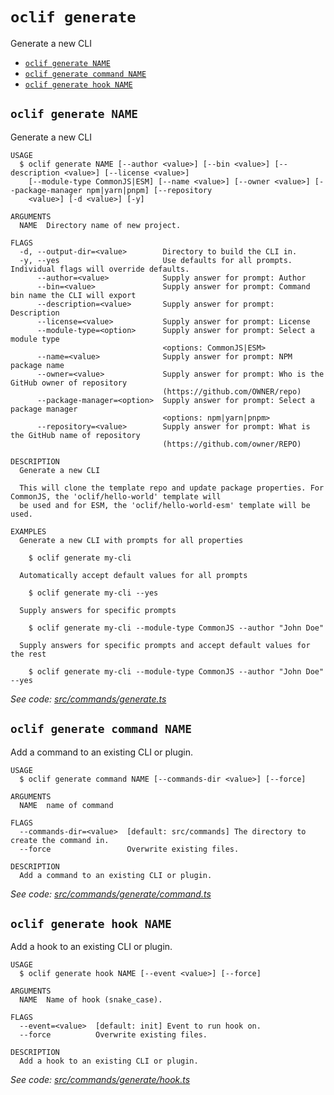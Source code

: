 # `oclif generate`

Generate a new CLI

- [`oclif generate NAME`](#oclif-generate-name)
- [`oclif generate command NAME`](#oclif-generate-command-name)
- [`oclif generate hook NAME`](#oclif-generate-hook-name)

## `oclif generate NAME`

Generate a new CLI

```
USAGE
  $ oclif generate NAME [--author <value>] [--bin <value>] [--description <value>] [--license <value>]
    [--module-type CommonJS|ESM] [--name <value>] [--owner <value>] [--package-manager npm|yarn|pnpm] [--repository
    <value>] [-d <value>] [-y]

ARGUMENTS
  NAME  Directory name of new project.

FLAGS
  -d, --output-dir=<value>        Directory to build the CLI in.
  -y, --yes                       Use defaults for all prompts. Individual flags will override defaults.
      --author=<value>            Supply answer for prompt: Author
      --bin=<value>               Supply answer for prompt: Command bin name the CLI will export
      --description=<value>       Supply answer for prompt: Description
      --license=<value>           Supply answer for prompt: License
      --module-type=<option>      Supply answer for prompt: Select a module type
                                  <options: CommonJS|ESM>
      --name=<value>              Supply answer for prompt: NPM package name
      --owner=<value>             Supply answer for prompt: Who is the GitHub owner of repository
                                  (https://github.com/OWNER/repo)
      --package-manager=<option>  Supply answer for prompt: Select a package manager
                                  <options: npm|yarn|pnpm>
      --repository=<value>        Supply answer for prompt: What is the GitHub name of repository
                                  (https://github.com/owner/REPO)

DESCRIPTION
  Generate a new CLI

  This will clone the template repo and update package properties. For CommonJS, the 'oclif/hello-world' template will
  be used and for ESM, the 'oclif/hello-world-esm' template will be used.

EXAMPLES
  Generate a new CLI with prompts for all properties

    $ oclif generate my-cli

  Automatically accept default values for all prompts

    $ oclif generate my-cli --yes

  Supply answers for specific prompts

    $ oclif generate my-cli --module-type CommonJS --author "John Doe"

  Supply answers for specific prompts and accept default values for the rest

    $ oclif generate my-cli --module-type CommonJS --author "John Doe" --yes
```

_See code: [src/commands/generate.ts](https://github.com/oclif/oclif/blob/4.8.7/src/commands/generate.ts)_

## `oclif generate command NAME`

Add a command to an existing CLI or plugin.

```
USAGE
  $ oclif generate command NAME [--commands-dir <value>] [--force]

ARGUMENTS
  NAME  name of command

FLAGS
  --commands-dir=<value>  [default: src/commands] The directory to create the command in.
  --force                 Overwrite existing files.

DESCRIPTION
  Add a command to an existing CLI or plugin.
```

_See code: [src/commands/generate/command.ts](https://github.com/oclif/oclif/blob/4.8.7/src/commands/generate/command.ts)_

## `oclif generate hook NAME`

Add a hook to an existing CLI or plugin.

```
USAGE
  $ oclif generate hook NAME [--event <value>] [--force]

ARGUMENTS
  NAME  Name of hook (snake_case).

FLAGS
  --event=<value>  [default: init] Event to run hook on.
  --force          Overwrite existing files.

DESCRIPTION
  Add a hook to an existing CLI or plugin.
```

_See code: [src/commands/generate/hook.ts](https://github.com/oclif/oclif/blob/4.8.7/src/commands/generate/hook.ts)_
